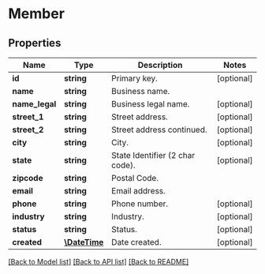 # Member

## Properties
Name | Type | Description | Notes
------------ | ------------- | ------------- | -------------
**id** | **string** | Primary key. | [optional] 
**name** | **string** | Business name. | 
**name_legal** | **string** | Business legal name. | [optional] 
**street_1** | **string** | Street address. | [optional] 
**street_2** | **string** | Street address continued. | [optional] 
**city** | **string** | City. | [optional] 
**state** | **string** | State Identifier (2 char code). | [optional] 
**zipcode** | **string** | Postal Code. | 
**email** | **string** | Email address. | 
**phone** | **string** | Phone number. | [optional] 
**industry** | **string** | Industry. | [optional] 
**status** | **string** | Status. | [optional] 
**created** | [**\DateTime**](\DateTime.md) | Date created. | [optional] 

[[Back to Model list]](../README.md#documentation-for-models) [[Back to API list]](../README.md#documentation-for-api-endpoints) [[Back to README]](../README.md)


